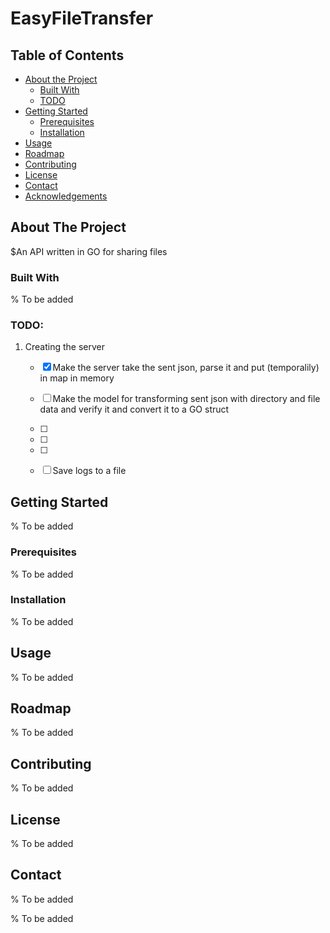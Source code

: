 # EasyFileTransfer

<!--
repo name: EasyFileTransfer
description: An API written in GO for sharing files
github name:  Basileus1990
link: https://github.com/Basileus1990/EasyFileTransfer
logo path: NOLOGO
email: pawelb021@gmail.com
-->

<!-- PROJECT SHIELDS -->
<!-- [![Contributors][contributors-shield]][contributors-url] -->
<!-- [![Forks][forks-shield]][forks-url] -->
<!-- [![Stargazers][stars-shield]][stars-url] -->
<!-- [![Issues][issues-shield]][issues-url] -->
<!-- [![MIT License][license-shield]][license-url] -->
<!-- [![LinkedIn][linkedin-shield]][linkedin-url] -->



<!-- PROJECT LOGO -->
<!-- NOLOGO -->

<!-- TABLE OF CONTENTS -->
## Table of Contents

* [About the Project](#about-the-project)
    * [Built With](#built-with)
    * [TODO](#TODO)
* [Getting Started](#getting-started)
    * [Prerequisites](#prerequisites)
    * [Installation](#installation)
* [Usage](#usage)
* [Roadmap](#roadmap)
* [Contributing](#contributing)
* [License](#license)
* [Contact](#contact)
* [Acknowledgements](#acknowledgements)



<!-- ABOUT THE PROJECT -->
## About The Project

$An API written in GO for sharing files

### Built With
% To be added

### TODO:
1. Creating the server
    * [X] Make the server take the sent json, parse it and put (temporalily) in map in memory
    * [ ] Make the model for transforming sent json with directory and file data and verify it and convert it to a GO struct
    * [ ] 
    * [ ] 
    * [ ] 
    * [ ] Save logs to a file




<!-- GETTING STARTED -->
## Getting Started
% To be added

### Prerequisites
% To be added

### Installation
% To be added

<!-- USAGE EXAMPLES -->
## Usage
% To be added


<!-- ROADMAP -->
## Roadmap
% To be added



<!-- CONTRIBUTING -->
## Contributing
% To be added



<!-- LICENSE -->
## License
% To be added



<!-- CONTACT -->
## Contact
% To be added



<!-- MARKDOWN LINKS & IMAGES -->
<!-- https://www.markdownguide.org/basic-syntax/#reference-style-links -->
% To be added

